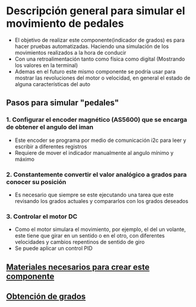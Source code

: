 # Descripción general para simular el movimiento de pedales
* El objetivo de realizar este componente(indicador de grados) es para hacer pruebas automatizadas. Haciendo una simulación de los movimientos realizados a la hora de conducir
* Con una retroalimentación tanto como física como digital (Mostrando los valores en la terminal)
* Ademas en el futuro este mismo componente se podría usar para mostrar las revoluciones del motor o velocidad, en general el estado de alguna características del auto
## Pasos para simular "pedales" 

### 1. Configurar el encoder magnético (AS5600) que se encarga de obtener el angulo del iman 
- Este encoder se programa por medio de comunicación i2c para leer y escribir a diferentes registros
- Requiere de mover el indicador manualmente al angulo mínimo y máximo
### 2. Constantemente convertir el valor analógico a grados para conocer su posición
- Es necesario que siempre se este ejecutando una tarea que este revisando los grados actuales y compararlos con los grados deseados
### 3. Controlar el motor DC
- Como el motor simulara el movimiento, por ejemplo, el del un volante, este tiene que girar en un sentido o en el otro, con diferentes velocidades y cambios repentinos de sentido de giro
- Se puede aplicar un control PID

## [Materiales necesarios para crear este componente](Hardware%20componentes%20eléctricos/Indicador%20de%20grados.md)
## [Obtención de grados](Firmware/Obtención%20de%20grados.md)





